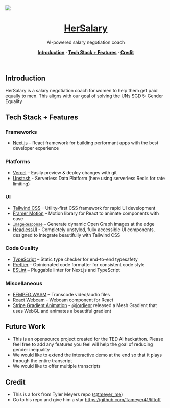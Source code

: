 <a href="https://demo.useliftoff.com">
  <img src="https://www.dictionary.com/e/wp-content/uploads/2021/03/20210303_atw_female_1000x700.png">
  <h1 align="center">HerSalary</h1>
</a>

<p align="center">
  AI-powered salary negotiation coach
</p>

<p align="center">
  <a href="#introduction"><strong>Introduction</strong></a> ·
  <a href="#tech-stack--features"><strong>Tech Stack + Features</strong></a> ·
  <a href="#credit"><strong>Credit</strong></a>
</p>
<br/>

## Introduction

HerSalary is a salary negotiation coach for women to help them get paid equally to men.
This aligns with our goal of solving the UNs SGD 5: Gender Equality

## Tech Stack + Features

### Frameworks

- [Next.js](https://nextjs.org/) – React framework for building performant apps with the best developer experience

### Platforms

- [Vercel](https://vercel.com/) – Easily preview & deploy changes with git
- [Upstash](https://upstash.com/) - Serverless Data Platform (here using serverless Redis for rate limiting)

### UI

- [Tailwind CSS](https://tailwindcss.com/) – Utility-first CSS framework for rapid UI development
- [Framer Motion](https://framer.com/motion) – Motion library for React to animate components with ease
- [`ImageResponse`](https://beta.nextjs.org/docs/api-reference/image-response) – Generate dynamic Open Graph images at the edge
- [HeadlessUI](https://headlessui.com/) - Completely unstyled, fully accessible UI components, designed to integrate beautifully with Tailwind CSS

### Code Quality

- [TypeScript](https://www.typescriptlang.org/) – Static type checker for end-to-end typesafety
- [Prettier](https://prettier.io/) – Opinionated code formatter for consistent code style
- [ESLint](https://eslint.org/) – Pluggable linter for Next.js and TypeScript

### Miscellaneous

- [FFMPEG.WASM](https://ffmpegwasm.netlify.app/) – Transcode video/audio files
- [React Webcam](https://github.com/mozmorris/react-webcam) - Webcam component for React
- [Stripe Gradient Animation](https://whatamesh.vercel.app/) - [@jordienr](https://twitter.com/jordienr) released a Mesh Gradient that uses WebGL and animates a beautiful gradient

## Future Work
- This is an opensource project created for the TED AI hackathon. Please feel free to add any features you feel will help the goal of reducing gender inequality
- We would like to extend the interactive demo at the end so that it plays through the entire transcript 
- We would like to offer multiple transcripts

## Credit

- This is a fork from Tyler Meyers repo ([@tmeyer_me](https://twitter.com/tmeyer_me))
- Go to his repo and give him a star https://github.com/Tameyer41/liftoff 
